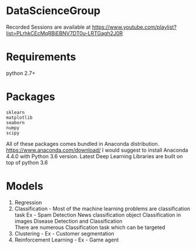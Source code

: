 # DataScienceGroup

  Recorded Sessions are available at https://www.youtube.com/playlist?list=PLrhkCEcMqRBiEBNV7DT0u-LRTGagh2J0R
  
# Requirements
  python 2.7+
  
# Packages
    sklearn
    matplotlib
    seaborn
    numpy
    scipy
  
  All of these packages comes bundled in Anaconda distribution. https://www.anaconda.com/download/
  I would suggest to install Anaconda 4.4.0 with Python 3.6 version. Latest Deep Learning Libraries
  are built on top of python 3.6

# Models
  1) Regression
  2) Classification - Most of the machine learning problems are classification task
      Ex - Spam Detection
           News classification
           object Classification in images
           Disease Detection and Classification           
     There are numerous Classification task which can be targeted
  3) Clustering - Ex - Customer segmentation 
  4) Reinforcement Learning - Ex - Game agent
  
